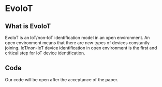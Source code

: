 # EvoIoT

## What is EvoIoT
EvoIoT is an IoT/non-IoT identification model in an open environment. An open environment means that there are new types of devices constantly joining. IoT/non-IoT device identification in open environment is the first and critical step for IoT device identification.

## Code
Our code will be open after the acceptance of the paper.